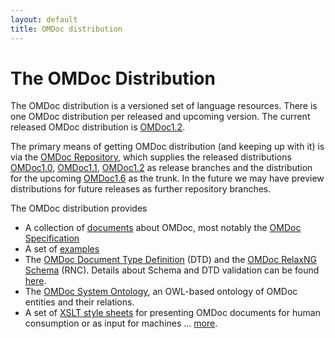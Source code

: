 ```yaml
---
layout: default
title: OMDoc distribution
---
```

# The OMDoc Distribution

The OMDoc distribution is a versioned set of language resources. There is one OMDoc distribution per released and upcoming version. The current released OMDoc distribution is [OMDoc1.2](http://github.com/OMDoc/omdoc-1.2).

The primary means of getting OMDoc distribution (and keeping up with it) is via the [OMDoc Repository](../repository), which supplies the released distributions [OMDoc1.0](http://github.com/OMDoc/omdoc-1.0), [OMDoc1.1](http://github.com/OMDoc/omdoc-1.1), [OMDoc1.2](http://github.com/OMDoc/omdoc-1.2) as release branches and the distribution for the upcoming [OMDoc1.6](http://github.com/OMDoc/OMDoc) as the trunk. In the future we may have preview distributions for future releases as further repository branches. 

The OMDoc distribution provides
* A collection of [documents](https://trac.omdoc.org/OMDoc/browser/branches/omdoc-1.2/doc) about OMDoc, most notably the [OMDoc Specification](http://omdoc.org/pubs/omdoc1.2.pdf) 
* A set of [examples](https://trac.omdoc.org/OMDoc/browser/branches/omdoc-1.2/examples) 
* The [OMDoc Document Type Definition](https://trac.omdoc.org/OMDoc/browser/branches/omdoc-1.2/dtd) (DTD) and the [OMDoc RelaxNG Schema](https://trac.omdoc.org/OMDoc/browser/branches/omdoc-1.2/rnc) (RNC). Details about Schema and DTD validation can be found [here](../validation). 
* The [OMDoc System Ontology](https://trac.omdoc.org/OMDoc/browser/branches/omdoc-1.2/owl), an OWL-based ontology of OMDoc entities and their relations. 
* A set of [XSLT style sheets](https://trac.omdoc.org/OMDoc/browser/branches/omdoc-1.2/xsl) for presenting OMDoc documents for human consumption or as input for machines ... [more](../XSLT). 
